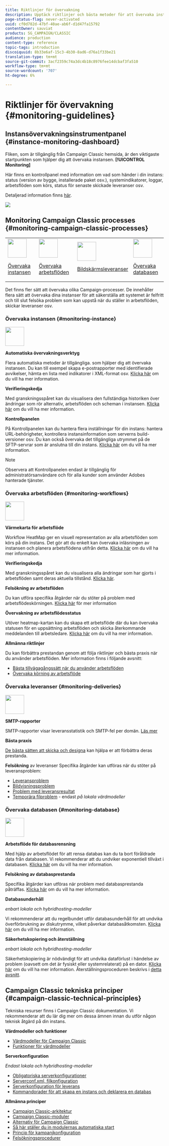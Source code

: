 ```yaml
---
title: Riktlinjer för övervakning
description: Upptäck riktlinjer och bästa metoder för att övervaka instans och processer i Campaign.
page-status-flag: never-activated
uuid: cf0d782d-47bf-40ae-ab6f-d1d47fa15792
contentOwner: sauviat
products: SG_CAMPAIGN/CLASSIC
audience: production
content-type: reference
topic-tags: introduction
discoiquuid: 8b33e6af-15c3-4b30-8ad6-d76a1f33be21
translation-type: tm+mt
source-git-commit: 3acf2359c74a3dc4b18c8976fee14dcbaf3fa510
workflow-type: tm+mt
source-wordcount: '707'
ht-degree: 6%

---
```



# Riktlinjer för övervakning {#monitoring-guidelines}

## Instansövervakningsinstrumentpanel {#instance-monitoring-dashboard}

Fliken, som är tillgänglig från Campaign Classic hemsida, är den viktigaste startpunkten som hjälper dig att övervaka instansen. **[!UICONTROL Monitoring]**

Här finns en kontrollpanel med information om vad som händer i din instans: status (version av bygge, installerade paket osv.), systemindikatorer, loggar, arbetsflöden som körs, status för senaste skickade leveranser osv.

Detaljerad information finns [här](../../production/using/monitoring-processes.md).

![](assets/monitoring_tab.png)

## Monitoring Campaign Classic processes {#monitoring-campaign-classic-processes}

<table>
<tr><td><img src="assets/do-not-localize/icon_system.svg" width="60px"><p><a href="#monitoring-instance">Övervaka instansen</a></p></td>
<td><img src="assets/do-not-localize/icon_workflows.svg" width="60px"><p><a href="#moniroting-workflows">Övervaka arbetsflöden</a></p></td>
<td><img src="assets/do-not-localize/icon_send.svg" width="60px"><p><a href="#monitoring-deliveries">Bildskärmsleveranser</a></p></td>
<td><img src="assets/do-not-localize/icon_database.svg" width="60px"><p><a href="#monitoring-database">Övervaka databasen</a></p></td></tr>
</table>

Det finns fler sätt att övervaka olika Campaign-processer. De innehåller flera sätt att övervaka dina instanser för att säkerställa att systemet är felfritt och till slut felsöka problem som kan uppstå när du ställer in arbetsflöden, skickar leveranser osv.

### Övervaka instansen {#monitoring-instance}

<img src="assets/do-not-localize/icon_system.svg" width="60px">

**Automatiska övervakningsverktyg**

Flera automatiska metoder är tillgängliga. som hjälper dig att övervaka instansen. Du kan till exempel skapa e-postrapporter med identifierade avvikelser, hämta en lista med indikatorer i XML-format osv. [Klicka här](../../production/using/monitoring-processes.md#automatic-monitoring) om du vill ha mer information.

**Verifieringskedja**

Med granskningsspåret kan du visualisera den fullständiga historiken över ändringar som rör alternativ, arbetsflöden och scheman i instansen. [Klicka här](../../production/using/audit-trail.md) om du vill ha mer information.

**Kontrollpanelen**

På Kontrollpanelen kan du hantera flera inställningar för din instans: hantera URL-behörigheter, kontrollera instansinformation som serverns build-versioner osv. Du kan också övervaka det tillgängliga utrymmet på de SFTP-servrar som är anslutna till din instans. [Klicka här](https://docs.adobe.com/content/help/sv-SE/control-panel/using/control-panel-home.html) om du vill ha mer information.

>[!NOTE]
>
>Observera att Kontrollpanelen endast är tillgänglig för administratörsanvändare och för alla kunder som använder Adobes hanterade tjänster.

### Övervaka arbetsflöden {#monitoring-workflows}

<img src="assets/do-not-localize/icon_workflows.svg" width="60px">

**Värmekarta för arbetsflöde**

Workflow HeatMap ger en visuell representation av alla arbetsflöden som körs på din instans. Det gör att du enkelt kan övervaka inläsningen av instansen och planera arbetsflödena utifrån detta. [Klicka här](../../workflow/using/heatmap.md) om du vill ha mer information.

**Verifieringskedja**

Med granskningsspåret kan du visualisera alla ändringar som har gjorts i arbetsflöden samt deras aktuella tillstånd. [Klicka här](../../production/using/audit-trail.md).

**Felsökning av arbetsflöden**

Du kan utföra specifika åtgärder när du stöter på problem med arbetsflödeskörningen. [Klicka här](../../production/using/workflow-execution.md) för mer information

**Övervakning av arbetsflödesstatus**

Utöver heatmap-kartan kan du skapa ett arbetsflöde där du kan övervaka statusen för en uppsättning arbetsflöden och skicka återkommande meddelanden till arbetsledare. [Klicka här](../../workflow/using/supervising-workflows.md) om du vill ha mer information.

**Allmänna riktlinjer**

Du kan förbättra prestandan genom att följa riktlinjer och bästa praxis när du använder arbetsflöden. Mer information finns i följande avsnitt:
* [Bästa tillvägagångssätt när du använder arbetsflöden](../../workflow/using/workflow-best-practices.md)
* [Övervaka körning av arbetsflöde](../../workflow/using/monitoring-workflow-execution.md)

### Övervaka leveranser {#monitoring-deliveries}

<img src="assets/do-not-localize/icon_send.svg" width="60px">

**SMTP-rapporter**

SMTP-rapporter visar leveransstatistik och SMTP-fel per domän. [Läs mer](../../production/using/monitoring-processes.md)

**Bästa praxis**

[De bästa sätten att skicka och designa](../../delivery/using/delivery-best-practices.md) kan hjälpa er att förbättra deras prestanda.

**Felsökning** av leveranser Specifika åtgärder kan utföras när du stöter på leveransproblem:
* [Leveransproblem](../../production/using/performance-and-throughput-issues.md#deliverability_issues)
* [Bildvisningsproblem](../../production/using/image-display-issues.md)
* [Problem med leveransresultat](../../delivery/using/monitoring-a-delivery.md#performance_issues)
* [Temporära filproblem](../../production/using/temporary-files.md) - endast *på lokala värdmodeller*

### Övervaka databasen {#monitoring-database}

<img src="assets/do-not-localize/icon_database.svg" width="60px">

**Arbetsflöde för databasrensning**

Med hjälp av arbetsflödet för att rensa databas kan du ta bort föråldrade data från databasen. Vi rekommenderar att du undviker exponentiell tillväxt i databasen. [Klicka här](../../production/using/database-cleanup-workflow.md) om du vill ha mer information.

**Felsökning av databasprestanda**

Specifika åtgärder kan utföras när problem med databasprestanda påträffas. [Klicka här](../../production/using/database-performances.md) om du vill ha mer information.

**Databasunderhåll**

*enbart lokala och hybridhosting-modeller*

Vi rekommenderar att du regelbundet utför databasunderhåll för att undvika överförbrukning av diskutrymme, vilket påverkar databasåtkomsten. [Klicka här](../../production/using/recommendations.md) om du vill ha mer information.

**Säkerhetskopiering och återställning**

*enbart lokala och hybridhosting-modeller*

Säkerhetskopiering är nödvändigt för att undvika dataförlust i händelse av problem (oavsett om det är fysiskt eller systemrelaterat) på en dator. [Klicka här](../../production/using/backup.md) om du vill ha mer information. Återställningsproceduren beskrivs i [detta avsnitt](../../production/using/restoration.md).

## Campaign Classic tekniska principer {#campaign-classic-technical-principles}

Tekniska resurser finns i Campaign Classic dokumentation. Vi rekommenderar att du lär dig mer om dessa ämnen innan du utför någon teknisk åtgärd på din instans.

**Värdmodeller och funktioner**

* [Värdmodeller för Campaign Classic](../../installation/using/hosting-models.md)
* [Funktioner för värdmodeller](../../installation/using/capability-matrix.md)

**Serverkonfiguration**

*Endast lokala och hybridhosting-modeller*

* [Obligatoriska serverkonfigurationer](../../installation/using/campaign-server-configuration.md)
* [Serverconf.xml, filkonfiguration](../../installation/using/the-server-configuration-file.md)
* [Serverkonfiguration för leverans](../../installation/using/email-deliverability.md)
* [Kommandorader för att skapa en instans och deklarera en databas](../../installation/using/command-lines.md)

**Allmänna principer**

* [Campaign Classic-arkitektur](../../production/using/general-architecture.md)
* [Campaign Classic-moduler](../../production/using/operating-principle.md)
* [Alternativ för Campaign Classic](../../installation/using/configuring-campaign-options.md)
* [Så här ställer du in modulernas automatiska start](../../production/using/administration.md)
* [Princip för kampanjkonfiguration](../../production/using/configuration-principle.md)
* [Felsökningsprocedurer](../../production/using/performance-and-throughput-issues.md)
